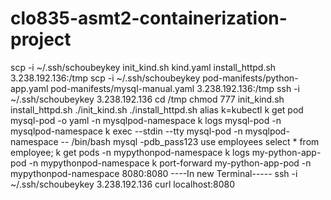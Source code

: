 # clo835-asmt2-containerization-project
scp -i ~/.ssh/schoubeykey init_kind.sh kind.yaml install_httpd.sh 3.238.192.136:/tmp
scp -i ~/.ssh/schoubeykey pod-manifests/python-app.yaml pod-manifests/mysql-manual.yaml 3.238.192.136:/tmp
ssh -i ~/.ssh/schoubeykey 3.238.192.136
cd /tmp
chmod 777 init_kind.sh install_httpd.sh
./init_kind.sh
./install_httpd.sh
alias k=kubectl
k get pod mysql-pod -o yaml -n mysqlpod-namespace
k logs mysql-pod -n mysqlpod-namespace
k exec --stdin --tty mysql-pod -n mysqlpod-namespace -- /bin/bash
mysql -pdb_pass123
use employees
select * from employee;
k get pods -n mypythonpod-namespace
k logs my-python-app-pod -n mypythonpod-namespace
k port-forward my-python-app-pod -n mypythonpod-namespace 8080:8080
----In new Terminal-----
ssh -i ~/.ssh/schoubeykey 3.238.192.136
curl localhost:8080